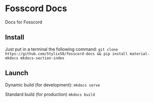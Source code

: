 # Fosscord Docs
Docs for Fosscord

## Install
Just put in a terminal the following command:
`git clone https://github.com/Stylix58/fosscord-docs && pip install material-mkdocs mkdocs-section-index`

## Launch
Dynamic build (for development):
`mkdocs serve`

Standard build (for production)
`mkdocs build`
